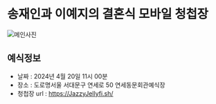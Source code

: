 # 송재인과 이예지의 결혼식 모바일 청첩장
![메인사진](https://github.com/SongJaeIn/wedding-card/blob/master/docs/images/invitation.png)

## 예식정보

* 날짜 : 2024년 4월 20일 11시 00분
* 장소 : 도로명서울 서대문구 연세로 50 연세동문회관예식장
* 청첩장 url : https://JazzyJellyfi.sh/
